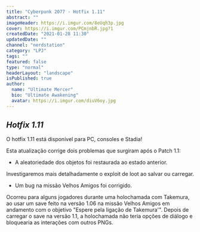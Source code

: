 ```yaml
---
title: "Cyberpunk 2077 - Hotfix 1.11"
abstract: ""
imageHeader: https://i.imgur.com/8eUqh3p.jpg
cover: https://i.imgur.com/PCmjnbR.jpg?1
createdDate: "2021-01-28 11:30"
updatedDate: ""
channel: "nerdstation"
category: "LPJ"
tags: ""
featured: false
type: "normal"
headerLayout: "landscape"
isPublished: true
author:
  name: "Ultimate Mercer"
  bio: "Ultimate Awakening"
  avatar: https://i.imgur.com/diuV6oy.jpg
---
```


## _**Hotfix 1.11**_

O hotfix 1.11 está disponível para PC, consoles e Stadia!

Esta atualização corrige dois problemas que surgiram após o Patch 1.1:

- A aleatoriedade dos objetos foi restaurada ao estado anterior.

Investigaremos mais detalhadamente o exploit de loot ao salvar ou carregar.

- Um bug na missão Velhos Amigos foi corrigido.

Ocorreu para alguns jogadores durante uma holochamada com Takemura, ao usar um save feito na versão 1.06 na missão Velhos Amigos em andamento com o objetivo "Espere pela ligação de Takemura'". Depois de carregar o save na versão 1.1, a holochamada não teria opções de diálogo e bloquearia as interações com outros PNGs.
